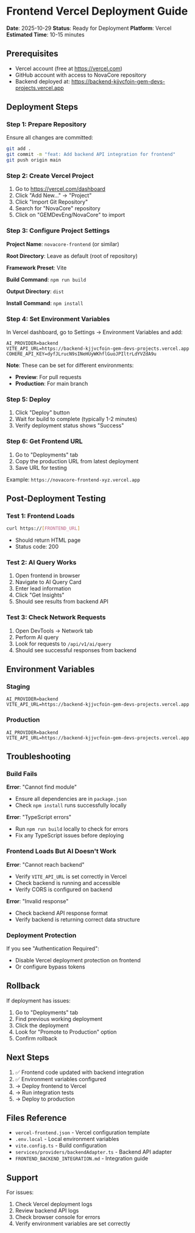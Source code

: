 # Frontend Vercel Deployment Guide

**Date**: 2025-10-29
**Status**: Ready for Deployment
**Platform**: Vercel
**Estimated Time**: 10-15 minutes

## Prerequisites

- Vercel account (free at https://vercel.com)
- GitHub account with access to NovaCore repository
- Backend deployed at: https://backend-kjjvcfoin-gem-devs-projects.vercel.app

## Deployment Steps

### Step 1: Prepare Repository

Ensure all changes are committed:

```bash
git add .
git commit -m "feat: Add backend API integration for frontend"
git push origin main
```

### Step 2: Create Vercel Project

1. Go to https://vercel.com/dashboard
2. Click "Add New..." → "Project"
3. Click "Import Git Repository"
4. Search for "NovaCore" repository
5. Click on "GEMDevEng/NovaCore" to import

### Step 3: Configure Project Settings

**Project Name**: `novacore-frontend` (or similar)

**Root Directory**: Leave as default (root of repository)

**Framework Preset**: Vite

**Build Command**: `npm run build`

**Output Directory**: `dist`

**Install Command**: `npm install`

### Step 4: Set Environment Variables

In Vercel dashboard, go to Settings → Environment Variables and add:

```
AI_PROVIDER=backend
VITE_API_URL=https://backend-kjjvcfoin-gem-devs-projects.vercel.app
COHERE_API_KEY=dyfJLrucN9sINeHUyWKhflGuoJPIltrLdYVZdA9u
```

**Note**: These can be set for different environments:
- **Preview**: For pull requests
- **Production**: For main branch

### Step 5: Deploy

1. Click "Deploy" button
2. Wait for build to complete (typically 1-2 minutes)
3. Verify deployment status shows "Success"

### Step 6: Get Frontend URL

1. Go to "Deployments" tab
2. Copy the production URL from latest deployment
3. Save URL for testing

Example: `https://novacore-frontend-xyz.vercel.app`

## Post-Deployment Testing

### Test 1: Frontend Loads

```bash
curl https://[FRONTEND_URL]
```

- Should return HTML page
- Status code: 200

### Test 2: AI Query Works

1. Open frontend in browser
2. Navigate to AI Query Card
3. Enter lead information
4. Click "Get Insights"
5. Should see results from backend API

### Test 3: Check Network Requests

1. Open DevTools → Network tab
2. Perform AI query
3. Look for requests to `/api/v1/ai/query`
4. Should see successful responses from backend

## Environment Variables

### Staging
```
AI_PROVIDER=backend
VITE_API_URL=https://backend-kjjvcfoin-gem-devs-projects.vercel.app
```

### Production
```
AI_PROVIDER=backend
VITE_API_URL=https://backend-kjjvcfoin-gem-devs-projects.vercel.app
```

## Troubleshooting

### Build Fails

**Error**: "Cannot find module"
- Ensure all dependencies are in `package.json`
- Check `npm install` runs successfully locally

**Error**: "TypeScript errors"
- Run `npm run build` locally to check for errors
- Fix any TypeScript issues before deploying

### Frontend Loads But AI Doesn't Work

**Error**: "Cannot reach backend"
- Verify `VITE_API_URL` is set correctly in Vercel
- Check backend is running and accessible
- Verify CORS is configured on backend

**Error**: "Invalid response"
- Check backend API response format
- Verify backend is returning correct data structure

### Deployment Protection

If you see "Authentication Required":
- Disable Vercel deployment protection on frontend
- Or configure bypass tokens

## Rollback

If deployment has issues:

1. Go to "Deployments" tab
2. Find previous working deployment
3. Click the deployment
4. Look for "Promote to Production" option
5. Confirm rollback

## Next Steps

1. ✅ Frontend code updated with backend integration
2. ✅ Environment variables configured
3. → Deploy frontend to Vercel
4. → Run integration tests
5. → Deploy to production

## Files Reference

- `vercel-frontend.json` - Vercel configuration template
- `.env.local` - Local environment variables
- `vite.config.ts` - Build configuration
- `services/providers/backendAdapter.ts` - Backend API adapter
- `FRONTEND_BACKEND_INTEGRATION.md` - Integration guide

## Support

For issues:
1. Check Vercel deployment logs
2. Review backend API logs
3. Check browser console for errors
4. Verify environment variables are set correctly

